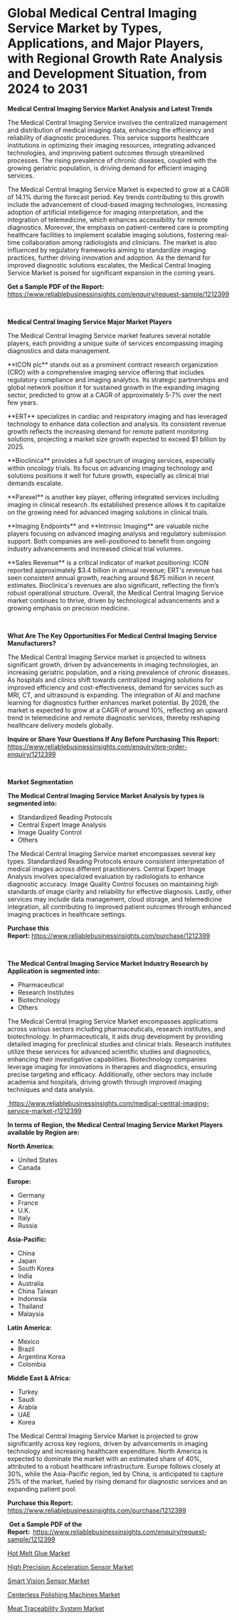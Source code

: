 <p><h1>Global Medical Central Imaging Service Market by Types, Applications, and Major Players, with Regional Growth Rate Analysis and Development Situation, from 2024 to 2031</h1></p><p><strong>Medical Central Imaging Service Market Analysis and Latest Trends</strong></p>
<p><p>The Medical Central Imaging Service involves the centralized management and distribution of medical imaging data, enhancing the efficiency and reliability of diagnostic procedures. This service supports healthcare institutions in optimizing their imaging resources, integrating advanced technologies, and improving patient outcomes through streamlined processes. The rising prevalence of chronic diseases, coupled with the growing geriatric population, is driving demand for efficient imaging services.</p><p>The Medical Central Imaging Service Market is expected to grow at a CAGR of 14.1% during the forecast period. Key trends contributing to this growth include the advancement of cloud-based imaging technologies, increasing adoption of artificial intelligence for imaging interpretation, and the integration of telemedicine, which enhances accessibility for remote diagnostics. Moreover, the emphasis on patient-centered care is prompting healthcare facilities to implement scalable imaging solutions, fostering real-time collaboration among radiologists and clinicians. The market is also influenced by regulatory frameworks aiming to standardize imaging practices, further driving innovation and adoption. As the demand for improved diagnostic solutions escalates, the Medical Central Imaging Service Market is poised for significant expansion in the coming years.</p></p>
<p><strong>Get a Sample PDF of the Report:&nbsp;</strong> <a href="https://www.reliablebusinessinsights.com/enquiry/request-sample/1212399?utm_campaign=102&utm_medium=2&utm_source=Github&utm_content=ia&utm_term=06102024&utm_id=medical-central-imaging-service">https://www.reliablebusinessinsights.com/enquiry/request-sample/1212399</a></p>
<p>&nbsp;</p>
<p><strong>Medical Central Imaging Service Major Market Players</strong></p>
<p><p>The Medical Central Imaging Service market features several notable players, each providing a unique suite of services encompassing imaging diagnostics and data management. </p><p>**ICON plc** stands out as a prominent contract research organization (CRO) with a comprehensive imaging service offering that includes regulatory compliance and imaging analytics. Its strategic partnerships and global network position it for sustained growth in the expanding imaging sector, predicted to grow at a CAGR of approximately 5-7% over the next few years.</p><p>**ERT** specializes in cardiac and respiratory imaging and has leveraged technology to enhance data collection and analysis. Its consistent revenue growth reflects the increasing demand for remote patient monitoring solutions, projecting a market size growth expected to exceed $1 billion by 2025.</p><p>**Bioclinica** provides a full spectrum of imaging services, especially within oncology trials. Its focus on advancing imaging technology and solutions positions it well for future growth, especially as clinical trial demands escalate.</p><p>**Parexel** is another key player, offering integrated services including imaging in clinical research. Its established presence allows it to capitalize on the growing need for advanced imaging solutions in clinical trials.</p><p>**Imaging Endpoints** and **Intrinsic Imaging** are valuable niche players focusing on advanced imaging analysis and regulatory submission support. Both companies are well-positioned to benefit from ongoing industry advancements and increased clinical trial volumes.</p><p>**Sales Revenue** is a critical indicator of market positioning: ICON reported approximately $3.4 billion in annual revenue; ERT's revenue has seen consistent annual growth, reaching around $675 million in recent estimates. Bioclinica's revenues are also significant, reflecting the firm’s robust operational structure. Overall, the Medical Central Imaging Service market continues to thrive, driven by technological advancements and a growing emphasis on precision medicine.</p></p>
<p>&nbsp;</p>
<p><strong>What Are The Key Opportunities For Medical Central Imaging Service Manufacturers?</strong></p>
<p><p>The Medical Central Imaging Service market is projected to witness significant growth, driven by advancements in imaging technologies, an increasing geriatric population, and a rising prevalence of chronic diseases. As hospitals and clinics shift towards centralized imaging solutions for improved efficiency and cost-effectiveness, demand for services such as MRI, CT, and ultrasound is expanding. The integration of AI and machine learning for diagnostics further enhances market potential. By 2028, the market is expected to grow at a CAGR of around 10%, reflecting an upward trend in telemedicine and remote diagnostic services, thereby reshaping healthcare delivery models globally.</p></p>
<p><strong>Inquire or Share Your Questions If Any Before Purchasing This Report:</strong> <a href="https://www.reliablebusinessinsights.com/enquiry/pre-order-enquiry/1212399?utm_campaign=102&utm_medium=2&utm_source=Github&utm_content=ia&utm_term=06102024&utm_id=medical-central-imaging-service">https://www.reliablebusinessinsights.com/enquiry/pre-order-enquiry/1212399</a></p>
<p>&nbsp;</p>
<p><strong>Market Segmentation</strong></p>
<p><strong>The Medical Central Imaging Service Market Analysis by types is segmented into:</strong></p>
<p><ul><li>Standardized Reading Protocols</li><li>Central Expert Image Analysis</li><li>Image Quality Control</li><li>Others</li></ul></p>
<p><p>The Medical Central Imaging Service market encompasses several key types. Standardized Reading Protocols ensure consistent interpretation of medical images across different practitioners. Central Expert Image Analysis involves specialized evaluation by radiologists to enhance diagnostic accuracy. Image Quality Control focuses on maintaining high standards of image clarity and reliability for effective diagnosis. Lastly, other services may include data management, cloud storage, and telemedicine integration, all contributing to improved patient outcomes through enhanced imaging practices in healthcare settings.</p></p>
<p><strong>Purchase this Report:&nbsp;</strong><a href="https://www.reliablebusinessinsights.com/purchase/1212399?utm_campaign=102&utm_medium=2&utm_source=Github&utm_content=ia&utm_term=06102024&utm_id=medical-central-imaging-service">https://www.reliablebusinessinsights.com/purchase/1212399</a></p>
<p>&nbsp;</p>
<p><strong>The Medical Central Imaging Service Market Industry Research by Application is segmented into:</strong></p>
<p><ul><li>Pharmaceutical</li><li>Research Institutes</li><li>Biotechnology</li><li>Others</li></ul></p>
<p><p>The Medical Central Imaging Service Market encompasses applications across various sectors including pharmaceuticals, research institutes, and biotechnology. In pharmaceuticals, it aids drug development by providing detailed imaging for preclinical studies and clinical trials. Research institutes utilize these services for advanced scientific studies and diagnostics, enhancing their investigative capabilities. Biotechnology companies leverage imaging for innovations in therapies and diagnostics, ensuring precise targeting and efficacy. Additionally, other sectors may include academia and hospitals, driving growth through improved imaging techniques and data analysis.</p></p>
<p><a href="https://www.reliablebusinessinsights.com/medical-central-imaging-service-market-r1212399?utm_campaign=102&utm_medium=2&utm_source=Github&utm_content=ia&utm_term=06102024&utm_id=medical-central-imaging-service">&nbsp;https://www.reliablebusinessinsights.com/medical-central-imaging-service-market-r1212399</a></p>
<p><strong>In terms of Region, the Medical Central Imaging Service Market Players available by Region are:</strong></p>
<p>
    <p> <strong> North America: </strong>
        <ul>
            <li>United States</li>
            <li>Canada</li>
        </ul>
        </p> 
    <p> <strong> Europe: </strong>
        <ul>
            <li>Germany</li>
            <li>France</li>
            <li>U.K.</li>
            <li>Italy</li>
            <li>Russia</li>
        </ul>
        </p> 
    <p> <strong> Asia-Pacific: </strong>
        <ul>
            <li>China</li>
            <li>Japan</li>
            <li>South Korea</li>
            <li>India</li>
            <li>Australia</li>
            <li>China Taiwan</li>
            <li>Indonesia</li>
            <li>Thailand</li>
            <li>Malaysia</li>
        </ul>
        </p> 
    <p> <strong> Latin America: </strong>
        <ul>
            <li>Mexico</li>
            <li>Brazil</li>
            <li>Argentina Korea</li>
            <li>Colombia</li>
        </ul>
        </p> 
    <p> <strong> Middle East & Africa: </strong>
        <ul>
            <li>Turkey</li>
            <li>Saudi</li>
            <li>Arabia</li>
            <li>UAE</li>
            <li>Korea</li>
        </ul>
    </p>
    </p>
<p><p>The Medical Central Imaging Service Market is projected to grow significantly across key regions, driven by advancements in imaging technology and increasing healthcare expenditure. North America is expected to dominate the market with an estimated share of 40%, attributed to a robust healthcare infrastructure. Europe follows closely at 30%, while the Asia-Pacific region, led by China, is anticipated to capture 25% of the market, fueled by rising demand for diagnostic services and an expanding patient pool.</p></p>
<p><strong>Purchase this Report: </strong><a href="https://www.reliablebusinessinsights.com/purchase/1212399?utm_campaign=102&utm_medium=2&utm_source=Github&utm_content=ia&utm_term=06102024&utm_id=medical-central-imaging-service">https://www.reliablebusinessinsights.com/purchase/1212399</a></p>
<p>&nbsp;<strong>Get a Sample PDF of the Report:&nbsp;&nbsp;</strong><a href="https://www.reliablebusinessinsights.com/enquiry/request-sample/1212399?utm_campaign=102&utm_medium=2&utm_source=Github&utm_content=ia&utm_term=06102024&utm_id=medical-central-imaging-service">https://www.reliablebusinessinsights.com/enquiry/request-sample/1212399</a></p>
<p><strong></strong></p>
<p><p><a href="https://medium.com/@gencimyftiu1904/regional-adaptations-in-the-global-hot-melt-glue-market-trends-and-overview-2024-2031-994ad2db1956?utm_campaign=102&utm_medium=2&utm_source=Github&utm_content=ia&utm_term=06102024&utm_id=medical-central-imaging-service">Hot Melt Glue Market</a></p><p><a href="https://issuu.com/reportprime-2/docs/high-precision-acceleration-sensor-_994b17ffa036ce?utm_campaign=102&utm_medium=2&utm_source=Github&utm_content=ia&utm_term=06102024&utm_id=medical-central-imaging-service">High Precision Acceleration Sensor Market</a></p><p><a href="https://issuu.com/reportprime-2/docs/smart-vision-sensor-market-size-203_89eadf7948d98f?utm_campaign=102&utm_medium=2&utm_source=Github&utm_content=ia&utm_term=06102024&utm_id=medical-central-imaging-service">Smart Vision Sensor Market</a></p><p><a href="https://www.linkedin.com/pulse/centerless-polishing-machines-market-size-share-analysis--cjm9e?utm_campaign=102&utm_medium=2&utm_source=Github&utm_content=ia&utm_term=06102024&utm_id=medical-central-imaging-service">Centerless Polishing Machines Market</a></p><p><a href="https://github.com/RogerBennett414/Market-Research-Report-List-1/blob/main/meat-traceability-system-market.md?utm_campaign=102&utm_medium=2&utm_source=Github&utm_content=ia&utm_term=06102024&utm_id=medical-central-imaging-service">Meat Traceability System Market</a></p></p>
